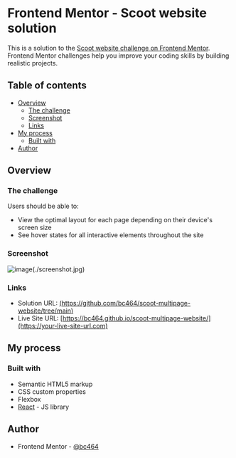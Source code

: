 # Frontend Mentor - Scoot website solution

This is a solution to the [Scoot website challenge on Frontend Mentor](https://www.frontendmentor.io/challenges/scoot-multipage-website-N76alNPRJ). Frontend Mentor challenges help you improve your coding skills by building realistic projects. 

## Table of contents

- [Overview](#overview)
  - [The challenge](#the-challenge)
  - [Screenshot](#screenshot)
  - [Links](#links)
- [My process](#my-process)
  - [Built with](#built-with)
- [Author](#author)

## Overview

### The challenge

Users should be able to:

- View the optimal layout for each page depending on their device's screen size
- See hover states for all interactive elements throughout the site

### Screenshot

![image](https://github.com/bc464/scoot-multipage-website/assets/82536545/f2628018-603e-43b7-85a6-476db39f0c72)(./screenshot.jpg)

### Links

- Solution URL: [(https://github.com/bc464/scoot-multipage-website/tree/main)](https://your-solution-url.com)
- Live Site URL: [https://bc464.github.io/scoot-multipage-website/](https://your-live-site-url.com)

## My process

### Built with

- Semantic HTML5 markup
- CSS custom properties
- Flexbox
- [React](https://reactjs.org/) - JS library


## Author

- Frontend Mentor - [@bc464](https://www.frontendmentor.io/profile/yourusername)
